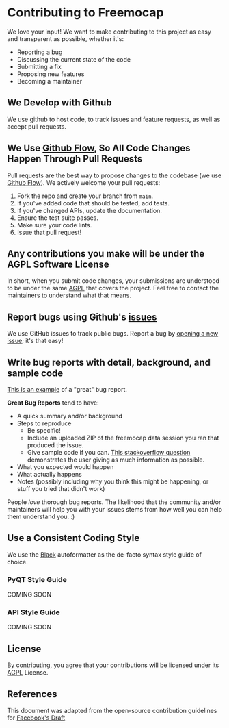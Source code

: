 # Contributing to Freemocap
We love your input! We want to make contributing to this project as easy and transparent as possible, whether it's:

- Reporting a bug
- Discussing the current state of the code
- Submitting a fix
- Proposing new features
- Becoming a maintainer

## We Develop with Github
We use github to host code, to track issues and feature requests, as well as accept pull requests.

## We Use [Github Flow](https://guides.github.com/introduction/flow/index.html), So All Code Changes Happen Through Pull Requests
Pull requests are the best way to propose changes to the codebase (we use [Github Flow](https://guides.github.com/introduction/flow/index.html)). We actively welcome your pull requests:

1. Fork the repo and create your branch from `main`.
2. If you've added code that should be tested, add tests.
3. If you've changed APIs, update the documentation.
4. Ensure the test suite passes.
5. Make sure your code lints.
6. Issue that pull request!

## Any contributions you make will be under the AGPL Software License
In short, when you submit code changes, your submissions are understood to be under the same [AGPL](LICENSE) that covers the project. Feel free to contact the maintainers to understand what that means.

## Report bugs using Github's [issues](https://github.com/freemocap/freemocap/issues)
We use GitHub issues to track public bugs. Report a bug by [opening a new issue](https://github.com/freemocap/freemocap/issues/new); it's that easy!

## Write bug reports with detail, background, and sample code
[This is an example](http://stackoverflow.com/q/12488905/180626) of a "great" bug report.

**Great Bug Reports** tend to have:

- A quick summary and/or background
- Steps to reproduce
  - Be specific!
  - Include an uploaded ZIP of the freemocap data session you ran that produced the issue.
  - Give sample code if you can. [This stackoverflow question](http://stackoverflow.com/q/12488905/180626) demonstrates the user giving as much information as possible.
- What you expected would happen
- What actually happens
- Notes (possibly including why you think this might be happening, or stuff you tried that didn't work)

People *love* thorough bug reports. The likelihood that the community and/or maintainers will help you with your issues stems from how well you can help them understand you. :)

## Use a Consistent Coding Style
We use the [Black](https://black.readthedocs.io/en/stable/) autoformatter as the de-facto syntax style guide of choice.

### PyQT Style Guide
COMING SOON

### API Style Guide
COMING SOON

## License
By contributing, you agree that your contributions will be licensed under its [AGPL](LICENSE) License.

## References
This document was adapted from the open-source contribution guidelines for [Facebook's Draft](https://github.com/facebook/draft-js/blob/a9316a723f9e918afde44dea68b5f9f39b7d9b00/CONTRIBUTING.md)